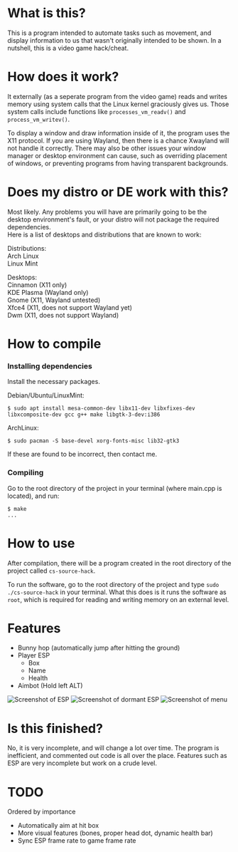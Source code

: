 # What is this?
This is a program intended to automate tasks such as movement, and display information to us that wasn't originally intended to be shown. In a nutshell, this is a video game hack/cheat.

# How does it work?
It externally (as a seperate program from the video game) reads and writes memory using system calls that the Linux kernel graciously gives us. Those system calls include functions like `processes_vm_readv()` and `process_vm_writev()`. 
  
To display a window and draw information inside of it, the program uses the X11 protocol. If you are using Wayland, then there is a chance Xwayland will not handle it correctly. There may also be other issues your window manager or desktop environment can cause, such as overriding placement of windows, or preventing programs from having transparent backgrounds.

# Does my distro or DE work with this?
Most likely. Any problems you will have are primarily going to be the desktop environment's fault, or your distro will not package the required dependencies.  
Here is a list of desktops and distributions that are known to work:  
  
Distributions:  
Arch Linux  
Linux Mint  
  
Desktops:  
Cinnamon (X11 only)  
KDE Plasma (Wayland only)  
Gnome (X11, Wayland untested)  
Xfce4 (X11, does not support Wayland yet)  
Dwm (X11, does not support Wayland)  

# How to compile
  
### Installing dependencies
Install the necessary packages.  
  
Debian/Ubuntu/LinuxMint:

```console
$ sudo apt install mesa-common-dev libx11-dev libxfixes-dev libxcomposite-dev gcc g++ make libgtk-3-dev:i386
```
ArchLinux:  

```console
$ sudo pacman -S base-devel xorg-fonts-misc lib32-gtk3
```

If these are found to be incorrect, then contact me.  
  
### Compiling
Go to the root directory of the project in your terminal (where main.cpp is located), and run:  

```console
$ make
...
```

# How to use
After compilation, there will be a program created in the root directory of the project called `cs-source-hack`.

To run the software, go to the root directory of the project and type `sudo ./cs-source-hack` in your terminal. What this does is it runs the software as `root`, which is required for reading and writing memory on an external level.  

# Features
- Bunny hop (automatically jump after hitting the ground)  
- Player ESP  
  * Box  
  * Name  
  * Health  
- Aimbot (Hold left ALT)  

![Screenshot of ESP](https://r2.e-z.host/bb3dfc85-7f7f-4dcb-8b0b-3a4af0aa57e4/kdw5ujpgc78pjxtv2b.png)
![Screenshot of dormant ESP](https://r2.e-z.host/bb3dfc85-7f7f-4dcb-8b0b-3a4af0aa57e4/hm7b14y2ehbcuy0or8.png)
![Screenshot of menu](https://r2.e-z.host/bb3dfc85-7f7f-4dcb-8b0b-3a4af0aa57e4/rcsdv5y34xbbw7a1p6.png)

# Is this finished?
No, it is very incomplete, and will change a lot over time. The program is inefficient, and commented out code is all over the place. Features such as ESP are very incomplete but work on a crude level.

# TODO
Ordered by importance  
- Automatically aim at hit box  
- More visual features (bones, proper head dot, dynamic health bar)  
- Sync ESP frame rate to game frame rate  
